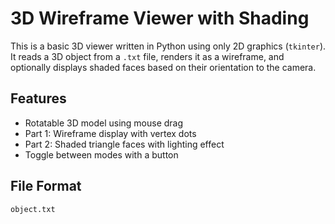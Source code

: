 # 3D Wireframe Viewer with Shading

This is a basic 3D viewer written in Python using only 2D graphics (`tkinter`). It reads a 3D object from a `.txt` file, renders it as a wireframe, and optionally displays shaded faces based on their orientation to the camera.

## Features
- Rotatable 3D model using mouse drag
- Part 1: Wireframe display with vertex dots
- Part 2: Shaded triangle faces with lighting effect
- Toggle between modes with a button

## File Format 
`object.txt`
